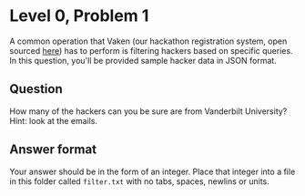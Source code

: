 # Level 0, Problem 1
A common operation that Vaken (our hackathon registration system, open sourced [here](https://github.com/Vandyhacks/vaken)) has to perform is filtering hackers based on specific queries. In this question, you'll be provided sample hacker data in JSON format. 

## Question
How many of the hackers can you be sure are from Vanderbilt University? Hint: look at the emails.

## Answer format
Your answer should be in the form of an integer. Place that integer into a file in this folder called `filter.txt` with no tabs, spaces, newlins or units.